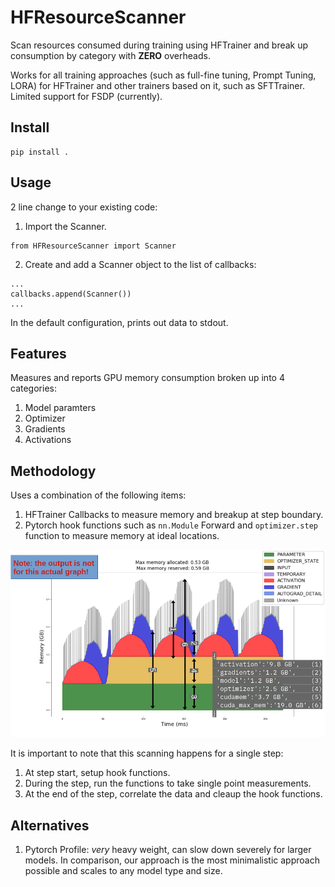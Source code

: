 # HFResourceScanner

Scan resources consumed during training using HFTrainer and break up consumption by category with **ZERO** overheads.

Works for all training approaches (such as full-fine tuning, Prompt Tuning, LORA) for HFTrainer and other trainers based on it, such as SFTTrainer. Limited support for FSDP (currently).

## Install

```
pip install .
```

## Usage

2 line change to your existing code:

1. Import the Scanner.
```
from HFResourceScanner import Scanner
```

2. Create and add a Scanner object to the list of callbacks:
```
...
callbacks.append(Scanner())
...
```

In the default configuration, prints out data to stdout.

## Features

Measures and reports GPU memory consumption broken up into 4 categories:
1. Model paramters
2. Optimizer
3. Gradients
4. Activations

## Methodology

Uses a combination of the following items:

1. HFTrainer Callbacks to measure memory and breakup at step boundary.
2. Pytorch hook functions such as `nn.Module` Forward and `optimizer.step` function to measure memory at ideal locations.

![Memory breakup](./imgs/memory.png)

It is important to note that this scanning happens for a single step:
1. At step start, setup hook functions.
2. During the step, run the functions to take single point measurements.
3. At the end of the step, correlate the data and cleaup the hook functions.

## Alternatives

1. Pytorch Profile: *very* heavy weight, can slow down severely for larger models. In comparison, our approach is the most minimalistic approach possible and scales to any model type and size.

